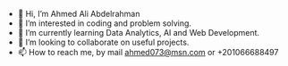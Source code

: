 - 👋 Hi, I’m Ahmed Ali Abdelrahman
- 👀 I’m interested in coding and problem solving.
- 🌱 I’m currently learning Data Analytics, AI and Web Development.
- 💞️ I’m looking to collaborate on useful projects.
- 📫 How to reach me, by mail ahmed073@msn.com or +201066688497

<!---
arahman25/arahman25 is a ✨ special ✨ repository because its `README.md` (this file) appears on your GitHub profile.
You can click the Preview link to take a look at your changes.
--->
